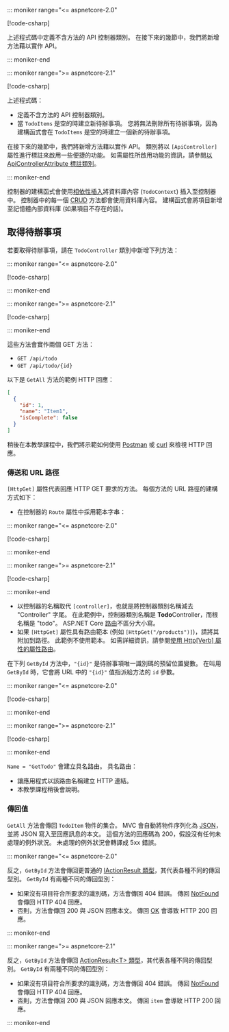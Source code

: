 ::: moniker range="<= aspnetcore-2.0"

[!code-csharp[](../../tutorials/first-web-api/samples/2.0/TodoApi/Controllers/TodoController2.cs?name=snippet_todo1)]

上述程式碼中定義不含方法的 API 控制器類別。 在接下來的幾節中，我們將新增方法藉以實作 API。

::: moniker-end

::: moniker range=">= aspnetcore-2.1"

[!code-csharp[](../../tutorials/first-web-api/samples/2.1/TodoApi/Controllers/TodoController2.cs?name=snippet_todo1)]

上述程式碼：

* 定義不含方法的 API 控制器類別。
* 當 `TodoItems` 是空的時建立新待辦事項。 您將無法刪除所有待辦事項，因為建構函式會在 `TodoItems` 是空的時建立一個新的待辦事項。

在接下來的幾節中，我們將新增方法藉以實作 API。 類別將以 `[ApiController]` 屬性進行標註來啟用一些便捷的功能。 如需屬性所啟用功能的資訊，請參閱[以 ApiControllerAttribute 標註類別](xref:web-api/index#annotate-class-with-apicontrollerattribute)。

::: moniker-end

控制器的建構函式會使用[相依性插入](xref:fundamentals/dependency-injection)將資料庫內容 (`TodoContext`) 插入至控制器中。 控制器中的每一個 [CRUD](https://wikipedia.org/wiki/Create,_read,_update_and_delete) 方法都會使用資料庫內容。 建構函式會將項目新增至記憶體內部資料庫 (如果項目不存在的話)。

## <a name="get-to-do-items"></a>取得待辦事項

若要取得待辦事項，請在 `TodoController` 類別中新增下列方法：

::: moniker range="<= aspnetcore-2.0"

[!code-csharp[](../../tutorials/first-web-api/samples/2.0/TodoApi/Controllers/TodoController.cs?name=snippet_GetAll)]

::: moniker-end

::: moniker range=">= aspnetcore-2.1"

[!code-csharp[](../../tutorials/first-web-api/samples/2.1/TodoApi/Controllers/TodoController.cs?name=snippet_GetAll)]

::: moniker-end

這些方法會實作兩個 GET 方法：

* `GET /api/todo`
* `GET /api/todo/{id}`

以下是 `GetAll` 方法的範例 HTTP 回應：

```json
[
  {
    "id": 1,
    "name": "Item1",
    "isComplete": false
  }
]
```

稍後在本教學課程中，我們將示範如何使用 [Postman](https://www.getpostman.com/) 或 [curl](https://curl.haxx.se/docs/manpage.html) 來檢視 HTTP 回應。

### <a name="routing-and-url-paths"></a>傳送和 URL 路徑

`[HttpGet]` 屬性代表回應 HTTP GET 要求的方法。 每個方法的 URL 路徑的建構方式如下：

* 在控制器的 `Route` 屬性中採用範本字串：

::: moniker range="<= aspnetcore-2.0"

[!code-csharp[](../../tutorials/first-web-api/samples/2.0/TodoApi/Controllers/TodoController.cs?name=TodoController&highlight=3)]

::: moniker-end

::: moniker range=">= aspnetcore-2.1"

[!code-csharp[](../../tutorials/first-web-api/samples/2.1/TodoApi/Controllers/TodoController.cs?name=TodoController&highlight=3)]

::: moniker-end

* 以控制器的名稱取代 `[controller]`，也就是將控制器類別名稱減去 "Controller" 字尾。 在此範例中，控制器類別名稱是 **Todo**Controller，而根名稱是 "todo"。 ASP.NET Core [路由](xref:mvc/controllers/routing)不區分大小寫。
* 如果 `[HttpGet]` 屬性具有路由範本 (例如 `[HttpGet("/products")]`)，請將其附加到路徑。 此範例不使用範本。 如需詳細資訊，請參閱[使用 Http[Verb] 屬性的屬性路由](xref:mvc/controllers/routing#attribute-routing-with-httpverb-attributes)。

在下列 `GetById` 方法中，`"{id}"` 是待辦事項唯一識別碼的預留位置變數。 在叫用 `GetById` 時，它會將 URL 中的 `"{id}"` 值指派給方法的 `id` 參數。

::: moniker range="<= aspnetcore-2.0"

[!code-csharp[](../../tutorials/first-web-api/samples/2.0/TodoApi/Controllers/TodoController.cs?name=snippet_GetByID&highlight=1-2)]

::: moniker-end

::: moniker range=">= aspnetcore-2.1"

[!code-csharp[](../../tutorials/first-web-api/samples/2.1/TodoApi/Controllers/TodoController.cs?name=snippet_GetByID&highlight=1-2)]

::: moniker-end

`Name = "GetTodo"` 會建立具名路由。 具名路由：

* 讓應用程式以該路由名稱建立 HTTP 連結。
* 本教學課程稍後會說明。

### <a name="return-values"></a>傳回值

`GetAll` 方法會傳回 `TodoItem` 物件的集合。 MVC 會自動將物件序列化為 [JSON](https://www.json.org/)，並將 JSON 寫入至回應訊息的本文。 這個方法的回應碼為 200，假設沒有任何未處理的例外狀況。 未處理的例外狀況會轉譯成 5xx 錯誤。

::: moniker range="<= aspnetcore-2.0"

反之，`GetById` 方法會傳回更普通的 [IActionResult 類型](xref:web-api/action-return-types#iactionresult-type)，其代表各種不同的傳回型別。 `GetById` 有兩種不同的傳回型別：

* 如果沒有項目符合所要求的識別碼，方法會傳回 404 錯誤。 傳回 [NotFound](/dotnet/api/microsoft.aspnetcore.mvc.controllerbase.notfound) 會傳回 HTTP 404 回應。
* 否則，方法會傳回 200 與 JSON 回應本文。 傳回 [OK](/dotnet/api/microsoft.aspnetcore.mvc.controllerbase.ok) 會導致 HTTP 200 回應。

::: moniker-end

::: moniker range=">= aspnetcore-2.1"

反之，`GetById` 方法會傳回 [ActionResult\<T> 類型](xref:web-api/action-return-types#actionresultt-type)，其代表各種不同的傳回型別。 `GetById` 有兩種不同的傳回型別：

* 如果沒有項目符合所要求的識別碼，方法會傳回 404 錯誤。 傳回 [NotFound](/dotnet/api/microsoft.aspnetcore.mvc.controllerbase.notfound) 會傳回 HTTP 404 回應。
* 否則，方法會傳回 200 與 JSON 回應本文。 傳回 `item` 會導致 HTTP 200 回應。

::: moniker-end

